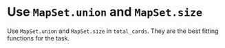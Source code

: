 # Use `MapSet.union` and `MapSet.size`

Use `MapSet.union` and `MapSet.size` in `total_cards`. They are the best fitting functions for the task.
